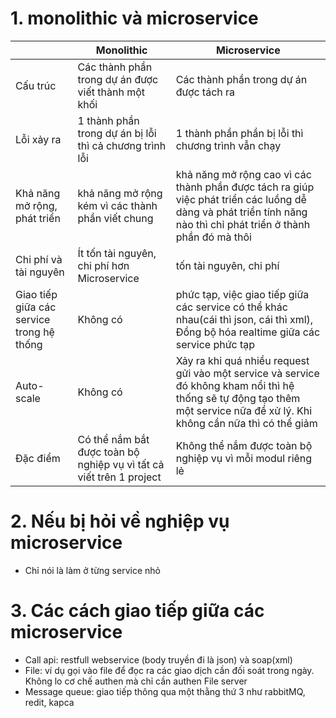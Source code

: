 # 1. monolithic và microservice
|  | Monolithic | Microservice |
|---|---|---|
| Cấu trúc | Các thành phần trong dự án được viết thành một khối | Các thành phần trong dự án được tách ra |
| Lỗi xảy ra | 1 thành phần trong dự án bị lỗi thì cả chương trình lỗi | 1 thành phần phần bị lỗi thì chương trình vẫn chạy |
| Khả năng mở rộng, phát triển | khả năng mở rộng kém vì các thành phần viết chung | khả năng mở rộng cao vì các thành phần được tách ra giúp việc phát triển các luồng dễ dàng và phát triển tính năng nào thì chỉ phát triển ở thành phần đó mà thôi |
| Chi phí và tài nguyên | Ít tốn tài nguyên, chi phí hơn Microservice |  tốn tài nguyên, chi phí |
| Giao tiếp giữa các service trong hệ thống | Không có | phức tạp, việc giao tiếp giữa các service có thể khác nhau(cái thì json, cái thì xml), Đồng bộ hóa realtime giữa các service phức tạp |
| Auto-scale | Không có | Xảy ra khi quá nhiều request gửi vào một service và service đó không kham nổi thì hệ thống sẽ tự động tạo thêm một service nữa để xử lý. Khi không cần nữa thì có thể giảm |
| Đặc điểm | Có thể nắm bắt được toàn bộ nghiệp vụ vì tất cả viết trên 1 project | Không thể nắm được toàn bộ nghiệp vụ vì mỗi modul riêng lẻ |

# 2. Nếu bị hỏi về nghiệp vụ microservice
- Chỉ nói là làm ở từng service nhỏ

# 3. Các cách giao tiếp giữa các microservice
- Call api: restfull webservice (body truyền đi là json) và soap(xml)
- File: ví dụ gọi vào file để đọc ra các giao dịch cần đối soát trong ngày. Không lo cơ chế authen mà chỉ cần authen File server
- Message queue: giao tiếp thông qua một thằng thứ 3 như rabbitMQ, redit, kapca  
